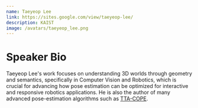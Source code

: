```yaml
---
name: Taeyeop Lee
link: https://sites.google.com/view/taeyeop-lee/
description: KAIST
image: /avatars/taeyeop_lee.png
---
```


# Speaker Bio

Taeyeop Lee's work focuses on understanding 3D worlds through geometry and semantics, specifically in Computer Vision and Robotics, which is crucial for advancing how pose estimation can be optimized for interactive and responsive robotics applications. He is also the author of many advanced pose-estimation algorithms such as [TTA-COPE](https://arxiv.org/pdf/2303.16730).

